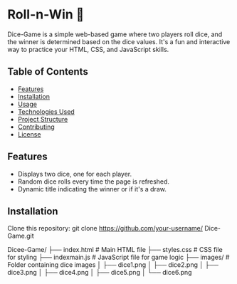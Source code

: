 # Roll-n-Win 🎲

 Dice-Game is a simple web-based game where two players roll dice, and the winner is determined based on the dice values. It's a fun and interactive way to practice your HTML, CSS, and JavaScript skills.

## Table of Contents
- [Features](#features)
- [Installation](#installation)
- [Usage](#usage)
- [Technologies Used](#technologies-used)
- [Project Structure](#project-structure)
- [Contributing](#contributing)
- [License](#license)

## Features
- Displays two dice, one for each player.
- Random dice rolls every time the page is refreshed.
- Dynamic title indicating the winner or if it's a draw.

## Installation
 Clone this repository:
   git clone https://github.com/your-username/ Dice-Game.git

Dicee-Game/
├── index.html          # Main HTML file
├── styles.css          # CSS file for styling
├── indexmain.js        # JavaScript file for game logic
├── images/             # Folder containing dice images
│   ├── dice1.png
│   ├── dice2.png
│   ├── dice3.png
│   ├── dice4.png
│   ├── dice5.png
│   └── dice6.png

